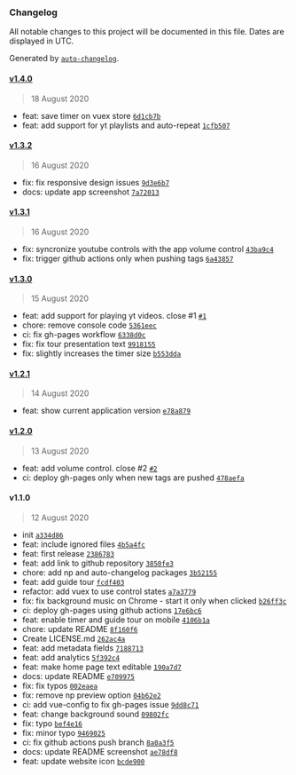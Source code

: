 ### Changelog

All notable changes to this project will be documented in this file. Dates are displayed in UTC.

Generated by [`auto-changelog`](https://github.com/CookPete/auto-changelog).

#### [v1.4.0](https://github.com/hsborges/waiting-roon/compare/v1.3.2...v1.4.0)

> 18 August 2020

- feat: save timer on vuex store [`6d1cb7b`](https://github.com/hsborges/waiting-roon/commit/6d1cb7b81fcadabd12604d38119ee80482f344db)
- feat: add support for yt playlists and auto-repeat [`1cfb507`](https://github.com/hsborges/waiting-roon/commit/1cfb5074a0627452b91b45213e1c68e9cfcfdd43)

#### [v1.3.2](https://github.com/hsborges/waiting-roon/compare/v1.3.1...v1.3.2)

> 16 August 2020

- fix: fix responsive design issues [`9d3e6b7`](https://github.com/hsborges/waiting-roon/commit/9d3e6b700a43312bfbf9eea72364fef49c70094e)
- docs: update app screenshot [`7a72013`](https://github.com/hsborges/waiting-roon/commit/7a72013a9b0f35fb90deb97d02a6dc86b4e093e4)

#### [v1.3.1](https://github.com/hsborges/waiting-roon/compare/v1.3.0...v1.3.1)

> 16 August 2020

- fix: syncronize youtube controls with the app volume control [`43ba9c4`](https://github.com/hsborges/waiting-roon/commit/43ba9c4442e23fcef96c0757a1740ed6d17a6aaa)
- fix: trigger github actions only when pushing tags [`6a43857`](https://github.com/hsborges/waiting-roon/commit/6a4385764c4b359b0b439865930a00ea9dc97472)

#### [v1.3.0](https://github.com/hsborges/waiting-roon/compare/v1.2.1...v1.3.0)

> 15 August 2020

- feat: add support for playing yt videos. close #1 [`#1`](https://github.com/hsborges/waiting-roon/issues/1)
- chore: remove console code [`5361eec`](https://github.com/hsborges/waiting-roon/commit/5361eec557787036d7d1f05670d3a68625041f82)
- ci: fix gh-pages workflow [`6338d0c`](https://github.com/hsborges/waiting-roon/commit/6338d0cd4897ec27ab59b1e0968595a04f40774f)
- fix: fix tour presentation text [`9918155`](https://github.com/hsborges/waiting-roon/commit/9918155a9b0417392195bc9b3d99343e5e6dcb2f)
- fix: slightly increases the timer size [`b553dda`](https://github.com/hsborges/waiting-roon/commit/b553ddac49dd26305f5e8655c102af980690ec3f)

#### [v1.2.1](https://github.com/hsborges/waiting-roon/compare/v1.2.0...v1.2.1)

> 14 August 2020

- feat: show current application version [`e78a879`](https://github.com/hsborges/waiting-roon/commit/e78a87952476942b598350fdb9a264273e88676c)

#### [v1.2.0](https://github.com/hsborges/waiting-roon/compare/v1.1.0...v1.2.0)

> 13 August 2020

- feat: add volume control. close #2 [`#2`](https://github.com/hsborges/waiting-roon/issues/2)
- ci: deploy gh-pages only when new tags are pushed [`478aefa`](https://github.com/hsborges/waiting-roon/commit/478aefab9734e460298c74c11c4fb318412c4c10)

#### v1.1.0

> 12 August 2020

- init [`a334d86`](https://github.com/hsborges/waiting-roon/commit/a334d86054fef60be2d34d7ea018548218a4a988)
- feat: include ignored files [`4b5a4fc`](https://github.com/hsborges/waiting-roon/commit/4b5a4fc0037396de7a5c97e1e1396c7570a0b0c5)
- feat: first release [`2386783`](https://github.com/hsborges/waiting-roon/commit/238678373c318840ee9493d9574640685f2be3e6)
- feat: add link to github repository [`3850fe3`](https://github.com/hsborges/waiting-roon/commit/3850fe3926d8c04da145b1e7a813f159d77c314c)
- chore: add np and auto-changelog packages [`3b52155`](https://github.com/hsborges/waiting-roon/commit/3b5215511fd26f690afe889f4ecc880d03f4ef53)
- feat: add guide tour [`fcdf403`](https://github.com/hsborges/waiting-roon/commit/fcdf403c79c8fab8c34f7013cfeb47e6ade2b369)
- refactor: add vuex to use control states [`a7a3779`](https://github.com/hsborges/waiting-roon/commit/a7a377931a375b359731ed29ecf71c8003d84ca2)
- fix: fix background music on Chrome - start it only when clicked [`b26ff3c`](https://github.com/hsborges/waiting-roon/commit/b26ff3c0df138a3a432f3d84351a3fef0e301568)
- ci: deploy gh-pages using github actions [`17e6bc6`](https://github.com/hsborges/waiting-roon/commit/17e6bc690bb3457130739b93c1f04e6619098f98)
- feat: enable timer and guide tour on mobile [`4106b1a`](https://github.com/hsborges/waiting-roon/commit/4106b1a34340fae88f787a023b92b334847e922b)
- chore: update README [`8f160f6`](https://github.com/hsborges/waiting-roon/commit/8f160f6cd960763e062011b252ed0b749558307f)
- Create LICENSE.md [`262ac4a`](https://github.com/hsborges/waiting-roon/commit/262ac4af1b93c1cff66b8d5399c74ee602aa7fef)
- feat: add metadata fields [`7188713`](https://github.com/hsborges/waiting-roon/commit/7188713213093ca4f069052efa3eed7df70e1dd1)
- feat: add analytics [`5f392c4`](https://github.com/hsborges/waiting-roon/commit/5f392c413f9ee3c086347a38da696987284291b2)
- feat: make home page text editable [`190a7d7`](https://github.com/hsborges/waiting-roon/commit/190a7d7176b6beb6552ed30b15f653891677f368)
- docs: update README [`e709975`](https://github.com/hsborges/waiting-roon/commit/e709975a97527245c34c5afe26985450f98c663b)
- fix: fix typos [`002eaea`](https://github.com/hsborges/waiting-roon/commit/002eaeac5f59e310d2f056639a2d544a5e95c03b)
- fix: remove np preview option [`04b62e2`](https://github.com/hsborges/waiting-roon/commit/04b62e2f32ec7b3e2cf0e93d243653bc99d5c7c1)
- ci: add vue-config to fix gh-pages issue [`9dd8c71`](https://github.com/hsborges/waiting-roon/commit/9dd8c71c897d8a9a6cd610a0f679834c308fa1a8)
- feat: change background sound [`09802fc`](https://github.com/hsborges/waiting-roon/commit/09802fc40ecd3068f4e99518f40c71705d976611)
- fix: typo [`bef4e16`](https://github.com/hsborges/waiting-roon/commit/bef4e163188205020fb9ce4c33b7850eec5efe4d)
- fix: minor typo [`9469025`](https://github.com/hsborges/waiting-roon/commit/9469025efd1b7b93c649519d6994669cdf3950ba)
- ci: fix github actions push branch [`8a0a3f5`](https://github.com/hsborges/waiting-roon/commit/8a0a3f54c3998b0f8216f0012a62f8c27373df42)
- docs: update README screenshot [`ae78df8`](https://github.com/hsborges/waiting-roon/commit/ae78df8e77a82969e76b5b9495f00eae3476b48b)
- feat: update website icon [`bcde900`](https://github.com/hsborges/waiting-roon/commit/bcde9007bf25b8f0e39114efb92df9f20066cf34)
